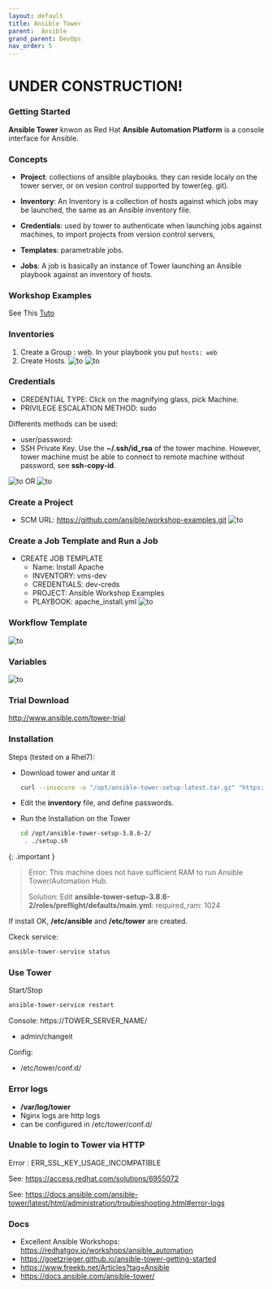 ```yaml
---
layout: default
title: Ansible Tower
parent:  Ansible
grand_parent: DevOps
nav_order: 5
---
```


<h1>UNDER CONSTRUCTION!</h1>

### Getting Started
**Ansible Tower** knwon as Red Hat **Ansible Automation Platform** is a console interface for Ansible.

### Concepts
- **Project**: collections of ansible playbooks. they can reside localy on the tower server, or on vesion control supported by tower(eg. git).

- **Inventory**: An Inventory is a collection of hosts against which jobs may be launched, the same as an Ansible inventory file. 

- **Credentials**: used by tower to authenticate when launching jobs against machines, to import projects from version control servers,

- **Templates**: parametrable jobs.

- **Jobs**: A job is basically an instance of Tower launching an Ansible playbook against an inventory of hosts.

### Workshop Examples
See This [Tuto](https://redhatgov.io/workshops/ansible_automation)

### Inventories
1. Create a Group : web. In your playbook you put `hosts: web`
2. Create Hosts.
![to](/docs/images/ansible-tower-inventory-1.png)
![to](/docs/images/ansible-tower-inventory-2.png)


### Credentials
- CREDENTIAL TYPE: Click on the magnifying glass, pick Machine. 
- PRIVILEGE ESCALATION METHOD: sudo

Differents methods can be used:
- user/password:
- SSH Private Key. Use the **~/.ssh/id_rsa** of the tower machine. However, tower machine must be able to connect to remote machine without password, see **ssh-copy-id**.

![to](/docs/images/ansible-tower-credentials.png)
OR
![to](/docs/images/ansible-tower-credentials-sshkey.png)

### Create a Project
- SCM URL: https://github.com/ansible/workshop-examples.git
![to](/docs/images/ansible-tower-projects.png)

### Create a Job Template and Run a Job
- CREATE JOB TEMPLATE
  - Name: Install Apache
  - INVENTORY: vms-dev
  - CREDENTIALS: dev-creds
  - PROJECT: Ansible Workshop Examples
  - PLAYBOOK: apache_install.yml
![to](/docs/images/ansible-tower-template.png)

### Workflow Template
![to](/docs/images/ansible-tower-workflow-template.png)

### Variables
![to](/docs/images/ansible-tower-variables.png)

### Trial Download
<a>http://www.ansible.com/tower-trial</a>

### Installation
Steps (tested on a Rhel7):
- Download tower and untar it
  ~~~sh
  curl --insecure -o "/opt/ansible-tower-setup-latest.tar.gz" "https://releases.ansible.com/ansible-tower/setup/ansible-tower-setup-latest.tar.gz"
  ~~~

- Edit the **inventory** file, and define passwords.

- Run the Installation on the Tower
  ~~~sh
  cd /opt/ansible-tower-setup-3.8.6-2/
   . ./setup.sh
  ~~~

{: .important }
> Error: This machine does not have sufficient RAM to run Ansible Tower/Automation Hub.
>
> Solution: Edit  **ansible-tower-setup-3.8.6-2/roles/preflight/defaults/main.yml**: 
>    required_ram: 1024

If install OK, **/etc/ansible** and **/etc/tower** are created.

Ckeck service:
~~~sh
ansible-tower-service status
~~~

### Use Tower
Start/Stop 
~~~sh
ansible-tower-service restart
~~~

Console: https://TOWER_SERVER_NAME/
- admin/changeit

Config: 
- /etc/tower/conf.d/

### Error logs
- **/var/log/tower**
- Nginx logs are http logs
- can be configured in /etc/tower/conf.d/ 

### Unable to login to Tower via HTTP
Error : ERR_SSL_KEY_USAGE_INCOMPATIBLE

See: https://access.redhat.com/solutions/6955072

See: https://docs.ansible.com/ansible-tower/latest/html/administration/troubleshooting.html#error-logs

### Docs
- Excellent Ansible Workshops: https://redhatgov.io/workshops/ansible_automation
- https://goetzrieger.github.io/ansible-tower-getting-started
- https://www.freekb.net/Articles?tag=Ansible
- https://docs.ansible.com/ansible-tower/